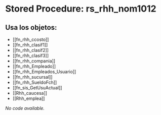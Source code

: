 # Stored Procedure: rs_rhh_nom1012

## Usa los objetos:
- [[fn_rhh_ccosto]]
- [[fn_rhh_clasif1]]
- [[fn_rhh_clasif2]]
- [[fn_rhh_clasif3]]
- [[fn_rhh_compania]]
- [[fn_rhh_Empleado]]
- [[fn_rhh_Empleados_Usuario]]
- [[fn_rhh_sucursal]]
- [[fn_rhh_SueldoFch]]
- [[fn_sis_GetUsuActual]]
- [[Rhh_caucesa]]
- [[Rhh_emplea]]

*No code available.*
